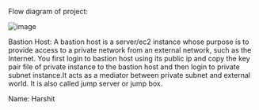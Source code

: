 Flow diagram of project:

![image](https://github.com/user-attachments/assets/0d38c352-b1e2-44e9-8138-a07968ac7e9f)

Bastion Host: 
A bastion host is a server/ec2 instance whose purpose is to provide access to a private network from an external network, such as the Internet. You first login to bastion host using its public ip and copy the key pair file of private instance to the bastion host and then login to private subnet instance.It acts as a mediator between private subnet and external world. It is also called jump server or jump box. 

Name: Harshit


